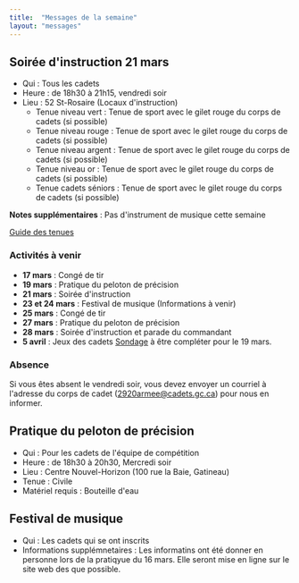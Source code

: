 ```yaml
---
title:  "Messages de la semaine"
layout: "messages"
---
```


## Soirée d'instruction 21 mars
- Qui : Tous les cadets
- Heure : de 18h30 à 21h15, vendredi soir
- Lieu : 52 St-Rosaire (Locaux d'instruction) 
  - Tenue niveau vert : Tenue de sport avec le gilet rouge du corps de cadets (si possible) 
  - Tenue niveau rouge : Tenue de sport avec le gilet rouge du corps de cadets (si possible) 
  - Tenue niveau argent : Tenue de sport avec le gilet rouge du corps de cadets (si possible) 
  - Tenue niveau or : Tenue de sport avec le gilet rouge du corps de cadets (si possible) 
  - Tenue cadets séniors : Tenue de sport avec le gilet rouge du corps de cadets (si possible)
    
**Notes supplémentaires** : Pas d'instrument de musique cette semaine

[Guide des tenues](https://cc2920.ca/docs/ressources/guide_uniforme.v3.pdf)


### Activités à venir
 
- **17 mars** : Congé de tir
- **19 mars** : Pratique du peloton de précision
- **21 mars** : Soirée d'instruction
- **23 et 24 mars** : Festival de musique (Informations à venir)
- **25 mars** : Congé de tir
- **27 mars** : Pratique du peloton de précision
- **28 mars** : Soirée d'instruction et parade du commandant
- **5 avril** : Jeux des cadets [Sondage](https://docs.google.com/forms/d/1eu_51mcnkSmedVPauJH8Wc7L6uZ121ieHK2hoNXG5oQ/edit) à être compléter pour le 19 mars.
  
### Absence

Si vous êtes absent le vendredi soir, vous devez envoyer un courriel à l'adresse du corps de cadet (<2920armee@cadets.gc.ca>) pour nous en informer.

## Pratique du peloton de précision

- Qui :  Pour les cadets de l'équipe de compétition
- Heure : de 18h30 à 20h30, Mercredi soir
- Lieu : Centre Nouvel-Horizon (100 rue la Baie, Gatineau) 
- Tenue : Civile
- Matériel requis : Bouteille d'eau

## Festival de musique 

- Qui  : Les cadets qui se ont inscrits
- Informations supplémnetaires :  Les informatins ont été donner en personne lors de la pratiqyue du 16 mars.  Elle seront mise en ligne sur le site web des que possible. 
